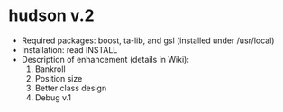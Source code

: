 # hudson v.2
- Required packages: boost, ta-lib, and gsl (installed under /usr/local)
- Installation: read INSTALL
- Description of enhancement (details in Wiki):
  1. Bankroll
  2. Position size
  3. Better class design
  4. Debug v.1
